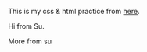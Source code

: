 This is my css & html practice from [here](https://github.com/TheOdinProject/css-exercises/tree/main/foundations/01-css-methods).

Hi from Su.


More from su
